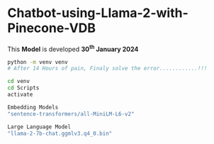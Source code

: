 # Chatbot-using-Llama-2-with-Pinecone-VDB
This <b>Model</b> is developed <b>30<sup>th</sup> January 2024</b>
```bash
python -m venv venv
# After 14 Hours of pain, Finaly solve the error............!!!
```

```bash
cd venv
cd Scripts
activate
```
```bash
Embedding Models
"sentence-transformers/all-MiniLM-L6-v2"
```

```bash
Large Language Model
"llama-2-7b-chat.ggmlv3.q4_0.bin"
```